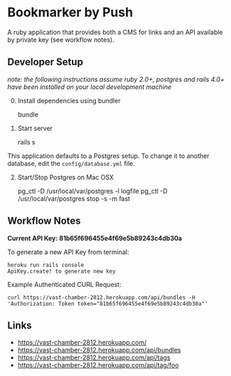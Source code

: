 Bookmarker by Push
=======

A ruby application that provides both a CMS for links and an API available by private key (see workflow notes).

Developer Setup
---------------

*note: the following instructions assume ruby 2.0+, postgres and rails 4.0+ have been installed on your local development machine*

0) Install dependencies using bundler

    bundle

1) Start server

    rails s

This application defaults to a Postgres setup. To change it to another database, edit the `config/database.yml` file.

2) Start/Stop Postgres on Mac OSX

    pg_ctl -D /usr/local/var/postgres -l logfile
    pg_ctl -D /usr/local/var/postgres stop -s -m fast
    

Workflow Notes
--------------

**Current API Key: 81b65f696455e4f69e5b89243c4db30a**

To generate a new API Key from terminal:

	heroku run rails console
	ApiKey.create! to generate new key

Example Authenticated CURL Request:

	curl https://vast-chamber-2812.herokuapp.com/api/bundles -H 'Authorization: Token token="81b65f696455e4f69e5b89243c4db30a"'

Links
-----
* <https://vast-chamber-2812.herokuapp.com/>
* <https://vast-chamber-2812.herokuapp.com/api/bundles>
* <https://vast-chamber-2812.herokuapp.com/api/tags>
* <https://vast-chamber-2812.herokuapp.com/api/tag/foo>




